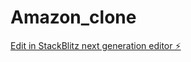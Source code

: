 # Amazon_clone

[Edit in StackBlitz next generation editor ⚡️](https://stackblitz.com/~/github.com/Hitman350/Amazon_clone)